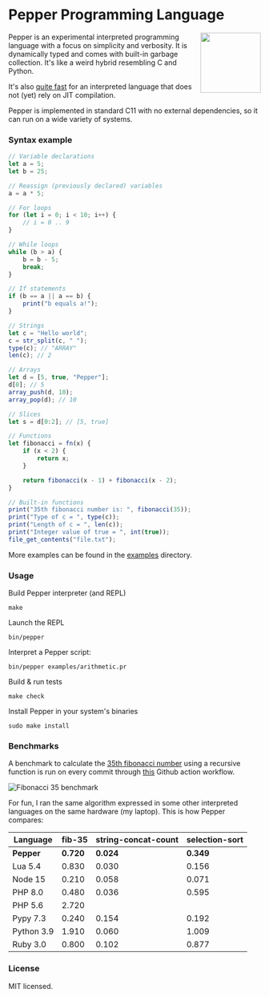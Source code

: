 # Pepper Programming Language

<img src="https://raw.githubusercontent.com/dannyvankooten/pepper-lang/master/misc/logo.png" width="120" height="120" align="right" />

Pepper is an experimental interpreted programming language with a focus on simplicity and verbosity. It is dynamically typed and comes with built-in garbage collection. It's like a weird hybrid resembling C and Python.

It's also [quite fast](#Benchmarks) for an interpreted language that does not (yet) rely on JIT compilation.

Pepper is implemented in standard C11 with no external dependencies, so it can run on a wide variety of systems.

### Syntax example 

```js
// Variable declarations
let a = 5;
let b = 25;

// Reassign (previously declared) variables
a = a * 5;

// For loops
for (let i = 0; i < 10; i++) {
    // i = 0 .. 9
}

// While loops
while (b > a) {
    b = b - 5;
    break;
}

// If statements
if (b == a || a == b) {
    print("b equals a!");
}

// Strings
let c = "Hello world";
c = str_split(c, " "); 
type(c); // "ARRAY"
len(c); // 2 

// Arrays
let d = [5, true, "Pepper"];
d[0]; // 5
array_push(d, 10);
array_pop(d); // 10

// Slices
let s = d[0:2]; // [5, true]

// Functions
let fibonacci = fn(x) {
    if (x < 2) {
        return x;
    }

    return fibonacci(x - 1) + fibonacci(x - 2);
}

// Built-in functions
print("35th fibonacci number is: ", fibonacci(35));
print("Type of c = ", type(c));
print("Length of c = ", len(c));
print("Integer value of true = ", int(true));
file_get_contents("file.txt"); 
```

More examples can be found in the [examples](https://github.com/dannyvankooten/pepper-lang/tree/master/examples) directory.

### Usage

Build Pepper interpreter (and REPL)
```
make 
```

Launch the REPL
```
bin/pepper
```

Interpret a Pepper script: 
```
bin/pepper examples/arithmetic.pr
```

Build & run tests
```
make check
```

Install Pepper in your system's binaries
```
sudo make install
```

### Benchmarks

A benchmark to calculate the [35th fibonacci number](https://github.com/dannyvankooten/pepper-lang/blob/master/examples/fib35-recursive.pr) using a recursive function is run on every commit through [this](https://github.com/dannyvankooten/pepper-lang/actions/workflows/c.yml) Github action workflow.

![Fibonacci 35 benchmark](https://raw.githubusercontent.com/dannyvankooten/pepper-lang/master/misc/benchmarks/chart.jpg)

For fun, I ran the same algorithm expressed in some other interpreted languages on the same hardware (my laptop). This is how Pepper compares:

| Language   	| fib-35    	| string-concat-count 	| selection-sort 	|
|------------	|-----------	|---------------------	|----------------	|
| **Pepper** 	| **0.720** 	| **0.024**           	| **0.349**      	|
| Lua 5.4    	| 0.830     	| 0.030               	| 0.156          	|
| Node 15    	| 0.210     	| 0.058               	| 0.071          	|
| PHP 8.0    	| 0.480     	| 0.036               	| 0.595          	|
| PHP 5.6    	| 2.720     	|                     	|                	|
| Pypy 7.3   	| 0.240     	| 0.154               	| 0.192          	|
| Python 3.9 	| 1.910     	| 0.060               	| 1.009          	|
| Ruby 3.0   	| 0.800     	| 0.102               	| 0.877          	|

### License

MIT licensed. 